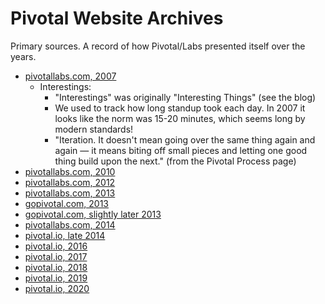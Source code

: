 # Pivotal Website Archives

Primary sources. A record of how Pivotal/Labs presented itself over the years.

- [pivotallabs.com, 2007](https://www.google.com/url?q=https%3A%2F%2Fweb.archive.org%2Fweb%2F20070216104648%2Fhttp%3A%2F%2Fwww.pivotallabs.com%2F&sa=D&sntz=1&usg=AOvVaw2PNFjEHpHTpyE6kDfeMSBD)
  - Interestings:
    - "Interestings" was originally "Interesting Things" (see the blog)
    - We used to track how long standup took each day. In 2007 it looks like the norm was 15-20 minutes, which seems long by modern standards!
    - "Iteration. It doesn't mean going over the same thing again and again — it means biting off small pieces and letting one good thing build upon the next." (from the Pivotal Process page)
- [pivotallabs.com, 2010](https://www.google.com/url?q=https%3A%2F%2Fweb.archive.org%2Fweb%2F20100103031400%2Fhttp%3A%2F%2Fpivotallabs.com%2F&sa=D&sntz=1&usg=AOvVaw2-KJJibzJ7V2JEmeJLDhQd)
- [pivotallabs.com, 2012](https://www.google.com/url?q=https%3A%2F%2Fweb.archive.org%2Fweb%2F20120111171411%2Fhttp%3A%2F%2Fpivotallabs.com%2F&sa=D&sntz=1&usg=AOvVaw3PsvvJfKz4c8cp-lG1qzZT)
- [pivotallabs.com, 2013](https://www.google.com/url?q=https%3A%2F%2Fweb.archive.org%2Fweb%2F20130113074603%2Fhttp%3A%2F%2Fpivotallabs.com%2F&sa=D&sntz=1&usg=AOvVaw2e_HbmRpPn5jLXBOA1jEET)
- [gopivotal.com, 2013](https://www.google.com/url?q=https%3A%2F%2Fweb.archive.org%2Fweb%2F20130606100607%2Fhttp%3A%2F%2Fwww.gopivotal.com%3A80%2F&sa=D&sntz=1&usg=AOvVaw35ojIOYe0FORHaGYwlqfd1)
- [gopivotal.com, slightly later 2013](https://www.google.com/url?q=https%3A%2F%2Fweb.archive.org%2Fweb%2F20130720074756%2Fhttp%3A%2F%2Fgopivotal.com%3A80%2F&sa=D&sntz=1&usg=AOvVaw1UkwlC4h-GcbnCxM0Z6VOR)
- [pivotallabs.com, 2014](https://www.google.com/url?q=https%3A%2F%2Fweb.archive.org%2Fweb%2F20140112135328%2Fhttp%3A%2F%2Fpivotallabs.com%3A80%2F&sa=D&sntz=1&usg=AOvVaw07j2w4bHVXs6xdshS16aIE)
- [pivotal.io, late 2014](https://www.google.com/url?q=https%3A%2F%2Fweb.archive.org%2Fweb%2F20141219203823%2Fhttp%3A%2F%2Fwww.pivotal.io%2F&sa=D&sntz=1&usg=AOvVaw2QTp5lcMN73uOERztbLwAr)
- [pivotal.io, 2016](https://www.google.com/url?q=https%3A%2F%2Fweb.archive.org%2Fweb%2F20160131222650%2Fhttp%3A%2F%2Fpivotal.io%2F&sa=D&sntz=1&usg=AOvVaw2ecFvBg8MLEMb_UdWmvsuJ)
- [pivotal.io, 2017](https://www.google.com/url?q=https%3A%2F%2Fweb.archive.org%2Fweb%2F20170131182631%2Fhttps%3A%2F%2Fpivotal.io%2F&sa=D&sntz=1&usg=AOvVaw2QxTt_gSrwdAKWWRGgXG71)
- [pivotal.io, 2018](https://www.google.com/url?q=https%3A%2F%2Fweb.archive.org%2Fweb%2F20180201005215%2Fhttps%3A%2F%2Fpivotal.io%2F&sa=D&sntz=1&usg=AOvVaw12weObd7-eAg2aqYIVvRBm)
- [pivotal.io, 2019](https://www.google.com/url?q=https%3A%2F%2Fweb.archive.org%2Fweb%2F20190201050120%2Fhttps%3A%2F%2Fpivotal.io%2F&sa=D&sntz=1&usg=AOvVaw3_LVWQlgCAw6qnj4jngAYa)
- [pivotal.io, 2020](https://www.google.com/url?q=https%3A%2F%2Fweb.archive.org%2Fweb%2F20200101171848%2Fhttps%3A%2F%2Fpivotal.io%2F&sa=D&sntz=1&usg=AOvVaw2scYYR0-sEniwsI67XgbXg)